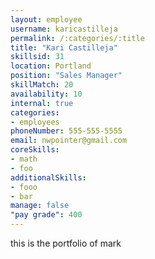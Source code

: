 ```yaml
--- 
layout: employee 
username: karicastilleja
permalink: /:categories/:title 
title: "Kari Castilleja" 
skillsid: 31 
location: Portland
position: "Sales Manager"
skillMatch: 20
availability: 10
internal: true
categories: 
- employees
phoneNumber: 555-555-5555 
email: nwpointer@gmail.com
coreSkills:
- math 
- foo
additionalSkills:
- fooo
- bar
manage: false
"pay grade": 400
---
```


this is the portfolio of mark